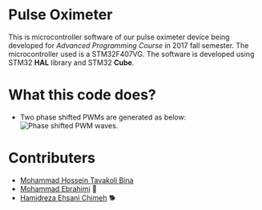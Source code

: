 # Pulse Oximeter
This is microcontroller software of our pulse oximeter device being developed for _Advanced Programming Course_ in 2017 fall semester. The microcontroller used is a STM32F407VG. The software is developed using STM32 **HAL** library and STM32 **Cube**.
# What this code does?
* Two phase shifted PWMs are generated as below:
![Phase shifted PWM waves.](https://www.dropbox.com/s/dwx6numgogsxufd/pwm.jpg?dl=0)
# Contributers
* [Mohammad Hossein Tavakoli Bina](https://github.com/mhtb32)
* [Mohammad Ebrahimi](https://github.com/Ebik95) :bear:
* [Hamidreza Ehsani Chimeh](https://github.com/hrehsani) :dog2:
